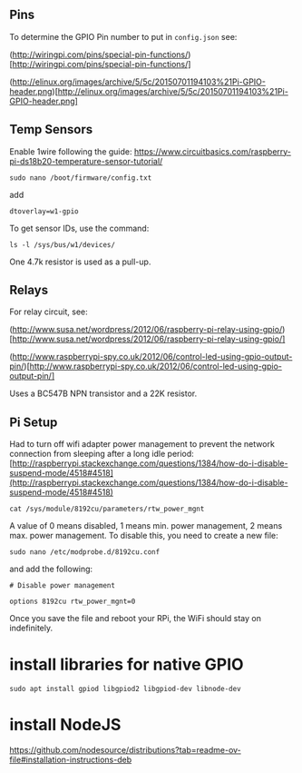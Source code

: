 ## Pins

To determine the GPIO Pin number to put in `config.json` see:

(http://wiringpi.com/pins/special-pin-functions/)[http://wiringpi.com/pins/special-pin-functions/]

(http://elinux.org/images/archive/5/5c/20150701194103%21Pi-GPIO-header.png)[http://elinux.org/images/archive/5/5c/20150701194103%21Pi-GPIO-header.png]

## Temp Sensors

Enable 1wire following the guide:
https://www.circuitbasics.com/raspberry-pi-ds18b20-temperature-sensor-tutorial/

```
sudo nano /boot/firmware/config.txt
```

add

```
dtoverlay=w1-gpio
```

To get sensor IDs, use the command:

```
ls -l /sys/bus/w1/devices/
```

One 4.7k resistor is used as a pull-up.

## Relays

For relay circuit, see:

(http://www.susa.net/wordpress/2012/06/raspberry-pi-relay-using-gpio/)[http://www.susa.net/wordpress/2012/06/raspberry-pi-relay-using-gpio/]

(http://www.raspberrypi-spy.co.uk/2012/06/control-led-using-gpio-output-pin/)[http://www.raspberrypi-spy.co.uk/2012/06/control-led-using-gpio-output-pin/]

Uses a BC547B NPN transistor and a 22K resistor.

## Pi Setup

Had to turn off wifi adapter power management to prevent the network connection
from sleeping after a long idle period:
[http://raspberrypi.stackexchange.com/questions/1384/how-do-i-disable-suspend-mode/4518#4518](http://raspberrypi.stackexchange.com/questions/1384/how-do-i-disable-suspend-mode/4518#4518)

```
cat /sys/module/8192cu/parameters/rtw_power_mgnt
```

A value of 0 means disabled, 1 means min. power management, 2 means max. power
management. To disable this, you need to create a new file:

```
sudo nano /etc/modprobe.d/8192cu.conf
```

and add the following:

```
# Disable power management

options 8192cu rtw_power_mgnt=0
```

Once you save the file and reboot your RPi, the WiFi should stay on
indefinitely.

# install libraries for native GPIO

```
sudo apt install gpiod libgpiod2 libgpiod-dev libnode-dev
```

# install NodeJS

https://github.com/nodesource/distributions?tab=readme-ov-file#installation-instructions-deb
